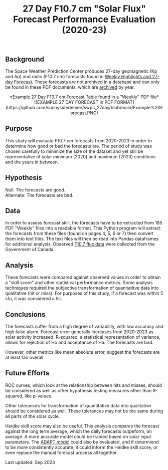 # <center>27 Day F10.7 cm "Solar Flux" Forecast Performance Evaluation (2020-23)</center><br>

## Background
The Space Weather Prediction Center produces 27-day geomagnetic (Kp and Ap) and radio (F10.7 cm) forecasts found in [Weekly Highlights and 27-day Forecast](https://www.swpc.noaa.gov/products/weekly-highlights-and-27-day-forecast). These forecasts are not archived in a database and can only be found in these PDF documents, which are [archived](ftp.swpc.noaa.gov/pub/warehouse/) by year. 

<center>*Example 27 Day F10.7 cm Forecast Table found in a "Weekly" PDF file*</center>

<center>![EXAMPLE 27 DAY FORECAST in PDF FORMAT](https://github.com/sunnysidedenver/swpc_27day/blob/main/Example%20Forecast.PNG)</center>

## Purpose
This study will evaluate F10.7 cm forecasts from 2020-2023 in order to determine how good or bad the forecasts are. The period of study was chosen carefully to minimize the size of the dataset and yet still be representative of solar minimum (2020) and maximum (2023) conditions and the years in between. 

## Hypothesis
Null: The forecasts are good. </br>
Alternate: The forecasts are bad.

## Data
In order to assess forecast skill, the forecasts have to be extracted from 185 PDF "Weekly" files into a readable format. This Python program will extract the forecasts from these files (found on pages 4, 5, 6 or 7) then convert them into text files. The text files will then be read into Pandas dataframes for additional analysis. Observed [F10.7 flux data](ftp://ftp.seismo.nrcan.gc.ca/spaceweather/solar_flux/daily_flux_values/fluxtable.txt) were collected from the Government of Canada. 

## Analysis
These forecasts were compared against observed values in order to obtain a "skill score" and other statistical performance metrics. Some analysis techniques required the subjective transformation of quanitatitve data into qualitative (hit or miss). For purposes of this study, if a forecast was within 5 sfu, it was considered a hit.

## Conclusions
The forecasts suffer from a high degree of variability, with low accuracy and high false alarm. Forecast error generally increases from 2020-2023 as solar activity increased. R-squared, a statistical representation of variance, allows for rejection of Ho and acceptance of Ha: The forecasts are bad.

However, other metrics like mean absolute error, suggest the forecasts are at least fair overall.

## Future Efforts
ROC curves, which look at the relationship between hits and misses, should be considered as well as other hypothesis testing measures other than R-squared, like p-values.

Other tolerances for transformation of quantitative data into qualitative should be considered as well. These tolerances may not be the same during all parts of the solar cycle.

Heidke skill score may also be useful. This analysis compares the forecast against the long term average, which the daily forecasts outpeform, on average. A more accurate model could be trained based on solar input parameters. The [ADAPT model](https://gong.nso.edu/adapt/sift/adapt_f10_forecast.txt) could also be evaluated, and if determiend to be more consistently accurate, it could inform the Heidke skill score, or even replace the manual forecast process all together.

Last updated: Sep 2023

